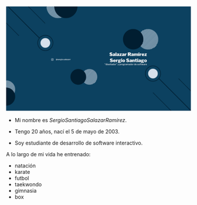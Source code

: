 ![alt text](<fotos/Reseñas de dispositivos todos los miércoles.png>)

- Mi nombre es $Sergio Santiago Salazar Ramírez$.

- Tengo 20 años, nací el 5 de mayo de 2003.

- Soy estudiante de desarrollo de software interactivo.

A lo largo de mi vida he entrenado:

- natación
- karate
- futbol
- taekwondo
- gimnasia
- box